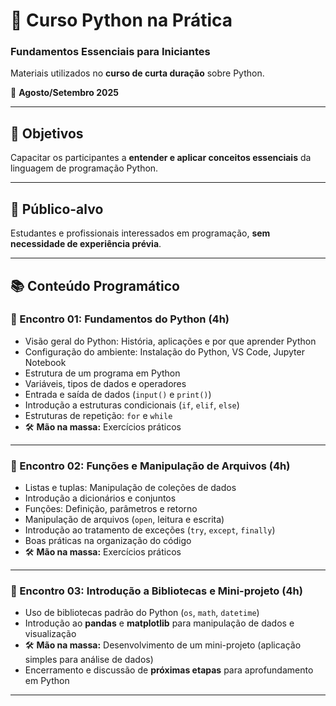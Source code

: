 # 🐍 Curso Python na Prática  
### Fundamentos Essenciais para Iniciantes  

Materiais utilizados no **curso de curta duração** sobre Python.  

📅 **Agosto/Setembro 2025**  

---

## 🎯 Objetivos  
Capacitar os participantes a **entender e aplicar conceitos essenciais** da linguagem de programação Python.  

---

## 👥 Público-alvo  
Estudantes e profissionais interessados em programação, **sem necessidade de experiência prévia**.  

---

## 📚 Conteúdo Programático  

### 📌 Encontro 01: Fundamentos do Python (4h)  
- Visão geral do Python: História, aplicações e por que aprender Python  
- Configuração do ambiente: Instalação do Python, VS Code, Jupyter Notebook  
- Estrutura de um programa em Python  
- Variáveis, tipos de dados e operadores  
- Entrada e saída de dados (`input()` e `print()`)  
- Introdução a estruturas condicionais (`if`, `elif`, `else`)  
- Estruturas de repetição: `for` e `while`  
- 🛠️ **Mão na massa:** Exercícios práticos  

---

### 📌 Encontro 02: Funções e Manipulação de Arquivos (4h)  
- Listas e tuplas: Manipulação de coleções de dados  
- Introdução a dicionários e conjuntos  
- Funções: Definição, parâmetros e retorno  
- Manipulação de arquivos (`open`, leitura e escrita)  
- Introdução ao tratamento de exceções (`try`, `except`, `finally`)  
- Boas práticas na organização do código  
- 🛠️ **Mão na massa:** Exercícios práticos  

---

### 📌 Encontro 03: Introdução a Bibliotecas e Mini-projeto (4h)  
- Uso de bibliotecas padrão do Python (`os`, `math`, `datetime`)  
- Introdução ao **pandas** e **matplotlib** para manipulação de dados e visualização  
- 🛠️ **Mão na massa:** Desenvolvimento de um mini-projeto (aplicação simples para análise de dados)  
- Encerramento e discussão de **próximas etapas** para aprofundamento em Python  

---

